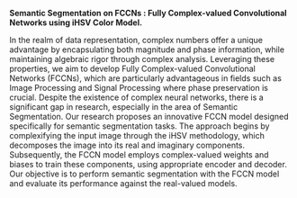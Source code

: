 **Semantic Segmentation on FCCNs : Fully Complex-valued Convolutional Networks using iHSV Color Model.**

In the realm of data representation, complex numbers offer a unique advantage by encapsulating both magnitude and phase information, while maintaining algebraic
rigor through complex analysis. Leveraging these properties, we aim to develop Fully
Complex-valued Convolutional Networks (FCCNs), which are particularly advantageous in fields such as Image Processing and Signal Processing where phase preservation
is crucial. Despite the existence of complex neural networks, there is a significant gap
in research, especially in the area of Semantic Segmentation. Our research proposes
an innovative FCCN model designed specifically for semantic segmentation tasks. The
approach begins by complexifying the input image through the iHSV methodology,
which decomposes the image into its real and imaginary components. Subsequently,
the FCCN model employs complex-valued weights and biases to train these components,
using appropriate encoder and decoder. Our objective is to perform semantic segmentation with the FCCN model and evaluate its performance against the real-valued models.

